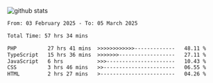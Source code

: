 
![github stats](https://github-readme-stats.vercel.app/api?username=realmahd1&show_icons=true&theme=codeSTACKr&hide_rank=true&count_private=true)

<!--START_SECTION:waka-->

```txt
From: 03 February 2025 - To: 05 March 2025

Total Time: 57 hrs 34 mins

PHP          27 hrs 41 mins  >>>>>>>>>>>>-------------   48.11 %
TypeScript   15 hrs 36 mins  >>>>>>>------------------   27.11 %
JavaScript   6 hrs           >>>----------------------   10.43 %
CSS          3 hrs 46 mins   >>-----------------------   06.55 %
HTML         2 hrs 27 mins   >------------------------   04.26 %
```

<!--END_SECTION:waka-->
